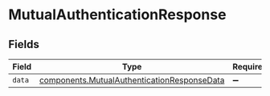 # MutualAuthenticationResponse


## Fields

| Field                                                                                                  | Type                                                                                                   | Required                                                                                               | Description                                                                                            |
| ------------------------------------------------------------------------------------------------------ | ------------------------------------------------------------------------------------------------------ | ------------------------------------------------------------------------------------------------------ | ------------------------------------------------------------------------------------------------------ |
| `data`                                                                                                 | [components.MutualAuthenticationResponseData](../../models/shared/mutualauthenticationresponsedata.md) | :heavy_minus_sign:                                                                                     | N/A                                                                                                    |